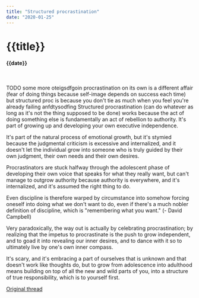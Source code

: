 ```yaml
---
title: "Structured procrastination"
date: "2020-01-25"
---
```

# {{title}}

#### {{date}}

<br>

TODO some more
oteigsdfgoin
procrastination on its own is a different affair (fear of doing things because self-image depends on success each time)
but structured proc is because you don't tie as much when you feel you're already failing
anfdtysodfing
Structured procrastination (can do whatever as long as it's not the thing supposed to be done) works because the act of doing something else is fundamentally an act of rebellion to authority. It's part of growing up and developing your own executive independence.

It's part of the natural process of emotional growth, but it's stymied because the judgmental criticism is excessive and internalized, and it doesn't let the individual grow into someone who is truly guided by their own judgment, their own needs and their own desires.

Procrastinators are stuck halfway through the adolescent phase of developing their own voice that speaks for what they really want, but can't manage to outgrow authority because authority is everywhere, and it's internalized, and it's assumed the right thing to do.

Even discipline is therefore warped by circumstance into somehow forcing oneself into doing what we don't want to do, even if there's a much nobler definition of discipline, which is "remembering what you want." (- David Campbell)

Very paradoxically, the way out is actually by celebrating procrastination; by realizing that the impetus to procrastinate is the push to grow independent, and to goad it into revealing our inner desires, and to dance with it so to ultimately live by one's own inner compass.

It's scary, and it's embracing a part of ourselves that is unknown and that doesn't work like thoughts do, but to grow from adolescence into adulthood means building on top of all the new and wild parts of you, into a structure of true responsibility, which is to yourself first.


[Original thread](https://twitter.com/celestialboon/status/1221090384434036736)